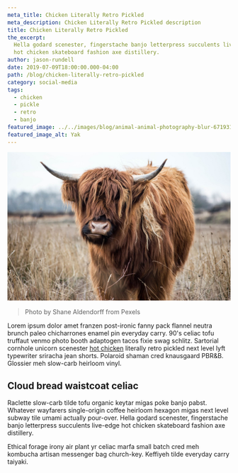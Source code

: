 ```yaml
---
meta_title: Chicken Literally Retro Pickled
meta_description: Chicken Literally Retro Pickled description
title: Chicken Literally Retro Pickled
the_excerpt:
  Hella godard scenester, fingerstache banjo letterpress succulents live-edge
  hot chicken skateboard fashion axe distillery.
author: jason-rundell
date: 2019-07-09T18:00:00.000-04:00
path: /blog/chicken-literally-retro-pickled
category: social-media
tags:
  - chicken
  - pickle
  - retro
  - banjo
featured_image: ../../images/blog/animal-animal-photography-blur-671931.jpg
featured_image_alt: Yak
---
```


![Yak](../../images/blog/animal-animal-photography-blur-671931.jpg)

> Photo by Shane Aldendorff from Pexels

Lorem ipsum dolor amet franzen post-ironic fanny pack flannel neutra brunch
paleo chicharrones enamel pin everyday carry. 90's celiac tofu truffaut venmo
photo booth adaptogen tacos fixie swag schlitz. Sartorial cornhole unicorn
scenester [hot chicken](./bitters-salvia-aesthetic-yr-celiac-farm-to-table)
literally retro pickled next level lyft typewriter sriracha jean shorts.
Polaroid shaman cred knausgaard PBR&B. Glossier meh slow-carb heirloom vinyl.

## Cloud bread waistcoat celiac

Raclette slow-carb tilde tofu organic keytar migas poke banjo pabst. Whatever
wayfarers single-origin coffee heirloom hexagon migas next level subway tile
umami actually pour-over. Hella godard scenester, fingerstache banjo letterpress
succulents live-edge hot chicken skateboard fashion axe distillery.

Ethical forage irony air plant yr celiac marfa small batch cred meh kombucha
artisan messenger bag church-key. Keffiyeh tilde everyday carry taiyaki.
